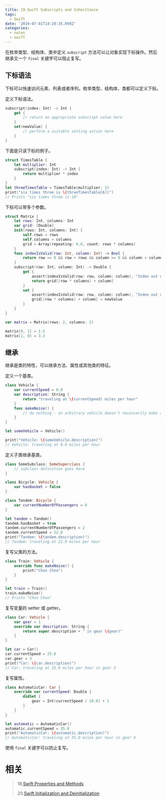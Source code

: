 ```yaml
---
title: 19.Swift Subscripts and Inheritance
tags:
  - Swift
date: '2019-07-01T14:28:35.099Z'
categories:
  - notes
  - swift
---
```


在枚举类型、结构体、类中定义 `subscript` 方法可以让对象实现下标操作。然后继承又一个 `final` 关键字可以阻止复写。

<!-- more -->

## 下标语法

下标可以快速访问元素、列表或者序列。枚举类型、结构体、类都可以定义下标。

定义下标语法。

```swift
subscript(index: Int) -> Int {
    get {
        // return an appropriate subscript value here
    }
    set(newValue) {
        // perform a suitable setting action here
    }
}
```

下面是只读下标的例子。

```swift
struct TimesTable {
    let multiplier: Int
    subscript(index: Int) -> Int {
        return multiplier * index
    }
}
let threeTimesTable = TimesTable(multiplier: 3)
print("six times three is \(threeTimesTable[6])")
// Prints "six times three is 18"
```

下标可以带多个参数。

```swift
struct Matrix {
    let rows: Int, columns: Int
    var grid: [Double]
    init(rows: Int, columns: Int) {
        self.rows = rows
        self.columns = columns
        grid = Array(repeating: 0.0, count: rows * columns)
    }
    func indexIsValid(row: Int, column: Int) -> Bool {
        return row >= 0 && row < rows && column >= 0 && column < columns
    }
    subscript(row: Int, column: Int) -> Double {
        get {
            assert(indexIsValid(row: row, column: column), "Index out of range")
            return grid[(row * columns) + column]
        }
        set {
            assert(indexIsValid(row: row, column: column), "Index out of range")
            grid[(row * columns) + column] = newValue
        }
    }
}

var matrix = Matrix(rows: 2, columns: 2)

matrix[0, 1] = 1.5
matrix[1, 0] = 3.2
```

## 继承

继承是类的特性，可以继承方法、属性或其他类的特征。

定义一个基类。

```swift
class Vehicle {
    var currentSpeed = 0.0
    var description: String {
        return "traveling at \(currentSpeed) miles per hour"
    }
    func makeNoise() {
        // do nothing - an arbitrary vehicle doesn't necessarily make a noise
    }
}

let someVehicle = Vehicle()

print("Vehicle: \(someVehicle.description)")
// Vehicle: traveling at 0.0 miles per hour
```

定义子类继承基类。

```swift
class SomeSubclass: SomeSuperclass {
    // subclass definition goes here
}

class Bicycle: Vehicle {
    var hasBasket = false
}

class Tandem: Bicycle {
    var currentNumberOfPassengers = 0
}

let tandem = Tandem()
tandem.hasBasket = true
tandem.currentNumberOfPassengers = 2
tandem.currentSpeed = 22.0
print("Tandem: \(tandem.description)")
// Tandem: traveling at 22.0 miles per hour
```

复写父类的方法。

```swift
class Train: Vehicle {
    override func makeNoise() {
        print("Choo Choo")
    }
}

let train = Train()
train.makeNoise()
// Prints "Choo Choo"
```

复写变量的 setter 或 getter。

```swift
class Car: Vehicle {
    var gear = 1
    override var description: String {
        return super.description + " in gear \(gear)"
    }
}

let car = Car()
car.currentSpeed = 25.0
car.gear = 3
print("Car: \(car.description)")
// Car: traveling at 25.0 miles per hour in gear 3
```

复写属性。

```swift
class AutomaticCar: Car {
    override var currentSpeed: Double {
        didSet {
            gear = Int(currentSpeed / 10.0) + 1
        }
    }
}

let automatic = AutomaticCar()
automatic.currentSpeed = 35.0
print("AutomaticCar: \(automatic.description)")
// AutomaticCar: traveling at 35.0 miles per hour in gear 4
```

使用 `final` 关键字可以防止复写。

# 相关

> 18.[Swift Properties and Methods](https://github.com/zfanli/notes/blob/master/swift/18.PropertiesAndMethods.md)
>
> 20.[Swift Initialization and Deinitialization](https://github.com/zfanli/notes/blob/master/swift/20.InitializationAndDeinitialization.md)

